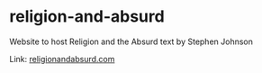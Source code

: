 # religion-and-absurd
Website to host Religion and the Absurd text by Stephen Johnson

Link: [religionandabsurd.com](www.religionandabsurd.com)
